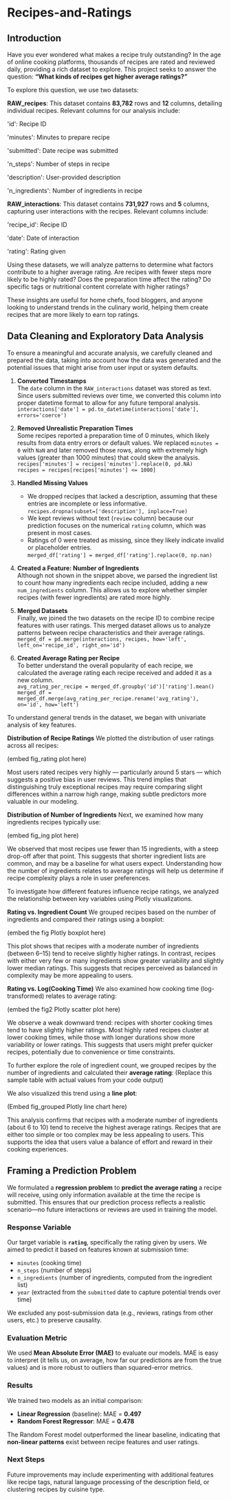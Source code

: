 # Recipes-and-Ratings
## Introduction
Have you ever wondered what makes a recipe truly outstanding? In the age of online cooking platforms, thousands of recipes are rated and reviewed daily, providing a rich dataset to explore. This project seeks to answer the question: **“What kinds of recipes get higher average ratings?”**

To explore this question, we use two datasets:

**RAW_recipes**: This dataset contains **83,782** rows and **12** columns, detailing individual recipes. Relevant columns for our analysis include:

'id': Recipe ID

'minutes': Minutes to prepare recipe

'submitted': Date recipe was submitted

'n_steps': Number of steps in recipe

'description': User-provided description

'n_ingredients': Number of ingredients in recipe


**RAW_interactions**: This dataset contains **731,927** rows and **5** columns, capturing user interactions with the recipes. Relevant columns include:

'recipe_id': Recipe ID 

'date': Date of interaction

'rating': Rating given

Using these datasets, we will analyze patterns to determine what factors contribute to a higher average rating. Are recipes with fewer steps more likely to be highly rated? Does the preparation time affect the rating? Do specific tags or nutritional content correlate with higher ratings?

These insights are useful for home chefs, food bloggers, and anyone looking to understand trends in the culinary world, helping them create recipes that are more likely to earn top ratings.

## Data Cleaning and Exploratory Data Analysis

To ensure a meaningful and accurate analysis, we carefully cleaned and prepared the data, taking into account how the data was generated and the potential issues that might arise from user input or system defaults.

1. **Converted Timestamps**  
   The `date` column in the `RAW_interactions` dataset was stored as text. Since users submitted reviews over time, we converted this column into proper datetime format to allow for any future temporal analysis.  
   `interactions['date'] = pd.to_datetime(interactions['date'], errors='coerce')`

2. **Removed Unrealistic Preparation Times**  
   Some recipes reported a preparation time of 0 minutes, which likely results from data entry errors or default values. We replaced `minutes = 0` with `NaN` and later removed those rows, along with extremely high values (greater than 1000 minutes) that could skew the analysis.  
   `recipes['minutes'] = recipes['minutes'].replace(0, pd.NA)`  
   `recipes = recipes[recipes['minutes'] <= 1000]`

3. **Handled Missing Values**  
   - We dropped recipes that lacked a description, assuming that these entries are incomplete or less informative.  
     `recipes.dropna(subset=['description'], inplace=True)`
   - We kept reviews without text (`review` column) because our prediction focuses on the numerical `rating` column, which was present in most cases.  
   - Ratings of 0 were treated as missing, since they likely indicate invalid or placeholder entries.  
     `merged_df['rating'] = merged_df['rating'].replace(0, np.nan)`

4. **Created a Feature: Number of Ingredients**  
   Although not shown in the snippet above, we parsed the ingredient list to count how many ingredients each recipe included, adding a new `num_ingredients` column. This allows us to explore whether simpler recipes (with fewer ingredients) are rated more highly.

5. **Merged Datasets**  
   Finally, we joined the two datasets on the recipe ID to combine recipe features with user ratings. This merged dataset allows us to analyze patterns between recipe characteristics and their average ratings.  
   `merged_df = pd.merge(interactions, recipes, how='left', left_on='recipe_id', right_on='id')`

6. **Created Average Rating per Recipe**  
   To better understand the overall popularity of each recipe, we calculated the average rating each recipe received and added it as a new column.  
   `avg_rating_per_recipe = merged_df.groupby('id')['rating'].mean()`  
   `merged_df = merged_df.merge(avg_rating_per_recipe.rename('avg_rating'), on='id', how='left')`

To understand general trends in the dataset, we began with univariate analysis of key features.

**Distribution of Recipe Ratings**
We plotted the distribution of user ratings across all recipes:

(embed fig_rating plot here)

Most users rated recipes very highly — particularly around 5 stars — which suggests a positive bias in user reviews. This trend implies that distinguishing truly exceptional recipes may require comparing slight differences within a narrow high range, making subtle predictors more valuable in our modeling.

**Distribution of Number of Ingredients**
Next, we examined how many ingredients recipes typically use:

(embed fig_ing plot here)

We observed that most recipes use fewer than 15 ingredients, with a steep drop-off after that point. This suggests that shorter ingredient lists are common, and may be a baseline for what users expect. Understanding how the number of ingredients relates to average ratings will help us determine if recipe complexity plays a role in user preferences.

To investigate how different features influence recipe ratings, we analyzed the relationship between key variables using Plotly visualizations.

**Rating vs. Ingredient Count**
We grouped recipes based on the number of ingredients and compared their ratings using a boxplot:

(embed the fig Plotly boxplot here)

This plot shows that recipes with a moderate number of ingredients (between 6–15) tend to receive slightly higher ratings. In contrast, recipes with either very few or many ingredients show greater variability and slightly lower median ratings. This suggests that recipes perceived as balanced in complexity may be more appealing to users.

**Rating vs. Log(Cooking Time)**
We also examined how cooking time (log-transformed) relates to average rating:

(embed the fig2 Plotly scatter plot here)

We observe a weak downward trend: recipes with shorter cooking times tend to have slightly higher ratings. Most highly rated recipes cluster at lower cooking times, while those with longer durations show more variability or lower ratings. This suggests that users might prefer quicker recipes, potentially due to convenience or time constraints.

To further explore the role of ingredient count, we grouped recipes by the number of ingredients and calculated their **average rating**:
(Replace this sample table with actual values from your code output)

We also visualized this trend using a **line plot**:

(Embed fig_grouped Plotly line chart here)

This analysis confirms that recipes with a moderate number of ingredients (about 6 to 10) tend to receive the highest average ratings. Recipes that are either too simple or too complex may be less appealing to users. This supports the idea that users value a balance of effort and reward in their cooking experiences.

## Framing a Prediction Problem

We formulated a **regression problem** to **predict the average rating** a recipe will receive, using only information available at the time the recipe is submitted. This ensures that our prediction process reflects a realistic scenario—no future interactions or reviews are used in training the model.

### Response Variable  
Our target variable is **`rating`**, specifically the rating given by users. We aimed to predict it based on features known at submission time:  
- `minutes` (cooking time)  
- `n_steps` (number of steps)  
- `n_ingredients` (number of ingredients, computed from the ingredient list)  
- `year` (extracted from the `submitted` date to capture potential trends over time)

We excluded any post-submission data (e.g., reviews, ratings from other users, etc.) to preserve causality.

### Evaluation Metric  
We used **Mean Absolute Error (MAE)** to evaluate our models. MAE is easy to interpret (it tells us, on average, how far our predictions are from the true values) and is more robust to outliers than squared-error metrics.

### Results  
We trained two models as an initial comparison:  

- **Linear Regression** (baseline): MAE = **0.497**  
- **Random Forest Regressor**: MAE = **0.478**  

The Random Forest model outperformed the linear baseline, indicating that **non-linear patterns** exist between recipe features and user ratings.

### Next Steps  
Future improvements may include experimenting with additional features like recipe tags, natural language processing of the description field, or clustering recipes by cuisine type.
